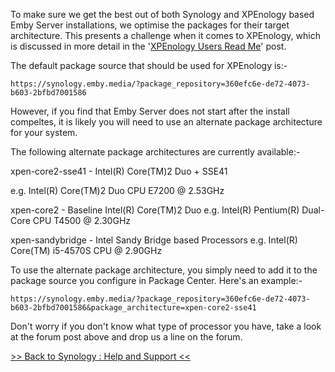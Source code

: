 To make sure we get the best out of both Synology and XPEnology based Emby Server installations, we optimise the packages for their target architecture. This presents a challenge when it comes to XPEnology, which is discussed in more detail in the '[XPEnology Users Read Me](https://emby.media/community/index.php?/topic/40411-xpenology-users-read-me/)' post.

The default package source that should be used for XPEnology is:-

    https://synology.emby.media/?package_repository=360efc6e-de72-4073-b603-2bfbd7001586

However, if you find that Emby Server does not start after the install compeltes, it is likely you will need to use an alternate package architecture for your system.

The following alternate package architectures are currently available:-

xpen-core2-sse41 - Intel(R) Core(TM)2 Duo + SSE41

e.g. Intel(R) Core(TM)2 Duo CPU E7200  @ 2.53GHz

xpen-core2 - Baseline Intel(R) Core(TM)2 Duo
e.g. Intel(R) Pentium(R) Dual-Core CPU T4500 @ 2.30GHz

xpen-sandybridge - Intel Sandy Bridge based Processors
e.g. Intel(R) Core(TM) i5-4570S CPU @ 2.90GHz

To use the alternate package architecture, you simply need to add it to the package source you configure in Package Center. Here's an example:-

    https://synology.emby.media/?package_repository=360efc6e-de72-4073-b603-2bfbd7001586&package_architecture=xpen-core2-sse41

Don't worry if you don't know what type of processor you have, take a look at the forum post above and drop us a line on the forum.

[>> Back to Synology : Help and Support <<](https://github.com/MediaBrowser/Wiki/wiki/Synology-:-Help-and-Support)
